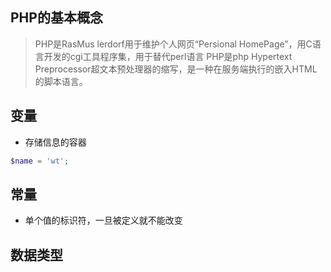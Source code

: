 ## PHP的基本概念
> PHP是RasMus lerdorf用于维护个人网页“Persional HomePage”，用C语言开发的cgi工具程序集，用于替代perl语言
> PHP是php Hypertext Preprocessor超文本预处理器的缩写，是一种在服务端执行的嵌入HTML的脚本语言。

## 变量
- 存储信息的容器

```php
$name = 'wt';
```

## 常量
- 单个值的标识符，一旦被定义就不能改变

## 数据类型


